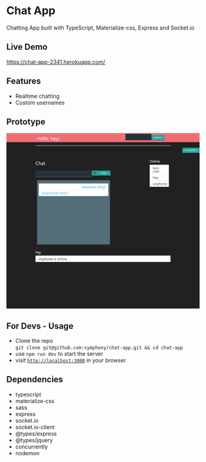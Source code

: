 # Chat App
Chatting App built with TypeScript, Materialize-css, Express and Socket.io

## Live Demo
https://chat-app-2341.herokuapp.com/

## Features
- Realtime chatting
- Custom usernames

## Prototype
<img alt="initial functionality of app: navbar, greeting, chatbox, online userlist" src="_docs/01-prototype.png?raw=true" width="800" name="Dashboard" ></img>

## For Devs - Usage
- Clone the repo \
`git clone git@github.com:symphony/chat-app.git && cd chat-app`
- use `npm run dev` to start the server
- visit [`http://localhost:3000`](http://localhost:3000) in your browser

## Dependencies
- typescript
- materialize-css
- sass
- express
- socket.io
- socket.io-client
- @types/express
- @types/jquery
- concurrently
- nodemon